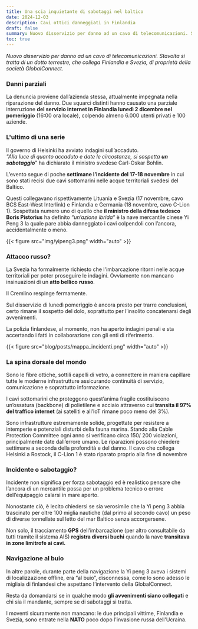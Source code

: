 ```yaml
---
title: Una scia inquietante di sabotaggi nel baltico
date: 2024-12-03
description: Cavi ottici danneggiati in Finlandia
draft: false
summary: Nuovo disservizio per danno ad un cavo di telecomunicazioni. Stavolta si tratta di un dotto terrestre, che collega Finlandia e Svezia, di proprietà della società GlobalConnect.
toc: true
---
```


*Nuovo disservizio per danno ad un cavo di telecomunicazioni. Stavolta si tratta di un dotto terrestre, che collega Finlandia e Svezia, di proprietà della società GlobalConnect.*

### Danni parziali
La denuncia proviene dall’azienda stessa, attualmente impegnata nella riparazione del danno.
Due squarci distinti hanno causato una parziale interruzione **del servizio internet in Finlandia lunedì 2 dicembre nel pomeriggio** (16:00 ora locale), colpendo almeno 6.000 utenti privati e 100 aziende.


### L'ultimo di una serie
Il governo di Helsinki ha avviato indagini sull’accaduto.  
_"Alla luce di quanto accaduto e date le circostanze, si sospetta **un sabotaggio**_" ha dichiarato il ministro svedese Carl-Oskar Bohlin.

L’evento segue di poche **settimane l’incidente del 17-18 novembre** in cui sono stati recisi due cavi sottomarini nelle acque territoriali svedesi del Baltico.

Questi collegavano rispettivamente Lituania e Svezia (17 novembre, cavo BCS East-West Interlink) e Finlandia e Germania (18 novembre, cavo C-Lion 1). Sospettata numero uno di quello che **il ministro della difesa tedesco Boris Pistorius** ha definito _“un’azione ibrida“_ è la nave mercantile cinese Yi Peng 3 la quale pare abbia danneggiato i cavi colpendoli con l’ancora, accidentalmente o meno.

{{< figure src="img/yipeng3.png"  width="auto" >}}

### Attacco russo?
La Svezia ha formalmente richiesto che l'imbarcazione ritorni nelle acque territoriali per poter proseguire le indagini. Ovviamente non mancano insinuazioni di un **atto bellico** **russo**.

Il Cremlino respinge fermamente.

Sul disservizio di lunedì pomeriggio è ancora presto per trarre conclusioni, certo rimane il sospetto del dolo, soprattutto per l’insolito concatenarsi degli avvenimenti.

La polizia finlandese, al momento, non ha aperto indagini penali e sta accertando i fatti in collaborazione con gli enti di riferimento.

{{< figure src="blog/posts/mappa_incidenti.png"  width="auto" >}}

### La spina dorsale del mondo
Sono le fibre ottiche, sottili capelli di vetro, a connettere in maniera capillare tutte le moderne infrastrutture assicurando continuità di servizio, comunicazione e soprattutto informazione.

I cavi sottomarini che proteggono quest’anima fragile costituiscono un’ossatura (backbone) di polietilene e acciaio attraverso cui **transita il 97% del traffico internet** (ai satelliti e all’IoT rimane poco meno del 3%).

Sono infrastrutture estremamente solide, progettate per resistere a intemperie e potenziali disturbi della fauna marina. Stando alla Cable Protection Committee ogni anno si verificano circa 150/ 200 violazioni, principalmente date dall’errore umano. Le riparazioni possono chiedere settimane a seconda della profondità e del danno. Il cavo che collega Helsinki a Rostock, il C-Lion 1 è stato riparato proprio alla fine di novembre

### Incidente o sabotaggio?
Incidente non significa per forza sabotaggio ed è realistico pensare che l’ancora di un mercantile possa per un problema tecnico o errore dell’equipaggio calarsi in mare aperto.

Nonostante ciò, è lecito chiedersi se sia verosimile che la Yi peng 3 abbia trascinato per oltre 100 miglia nautiche (dal primo al secondo cavo) un peso di diverse tonnellate sul letto del mar Baltico senza accorgersene.

Non solo, il tracciamento **GPS** dell’imbarcazione (per altro consultabile da tutti tramite il sistema AIS) **registra diversi buchi** quando la nave **transitava in zone limitrofe ai cavi.**

### Navigazione al buio
In altre parole, durante parte della navigazione la Yi peng 3 aveva i sistemi di localizzazione offline, era “al buio”, disconnessa, come lo sono adesso le migliaia di finlandesi che aspettano l’intervento della GlobalConnect.

Resta da domandarsi se in qualche modo **gli avvenimenti siano collegati** e chi sia il mandante, sempre se di sabotaggi si tratta.

I moventi sicuramente non mancano: le due principali vittime, Finlandia e Svezia, sono entrate nella **NATO** poco dopo l'invasione russa dell'Ucraina.
